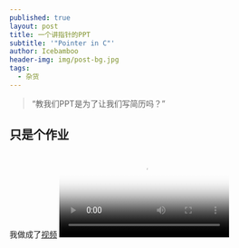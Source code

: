 ```yaml
---
published: true
layout: post
title: 一个讲指针的PPT
subtitle: '"Pointer in C"'
author: Icebamboo
header-img: img/post-bg.jpg
tags:
  - 杂货
---
```

> “教我们PPT是为了让我们写简历吗？”


## 只是个作业

我做成了[视频](https://icebamboo97.github.io/video/ppt.wmv)
<video id="video" controls="" preload="none" poster="none">
<source id="wmv" src="https://icebamboo97.github.io/video/ppt.wmv" type="video/wmv">
</video>
